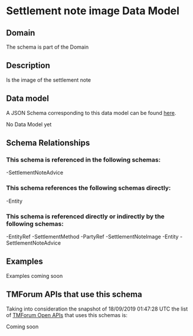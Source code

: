 # Settlement note image Data Model

## Domain

The  schema is part of the  Domain

## Description

Is the image of the settlement note

## Data model

A JSON Schema corresponding to this data model can be found
[here](https://github.com/tmforum-rand/schemas/blob/master/Customer/SettlementNoteImage.schema.json).

No Data Model yet

## Schema Relationships

### This schema is referenced in the following schemas:

-SettlementNoteAdvice

### This schema references the following schemas directly:

-Entity

### This schema is referenced directly or indirectly by the following schemas:

-EntityRef
-SettlementMethod
-PartyRef
-SettlementNoteImage
-Entity
-SettlementNoteAdvice



## Examples

Examples coming soon

## TMForum APIs that use this schema

Taking into consideration the snapshot of 18/09/2019 01:47:28 UTC the list of [TMForum Open APIs](https://www.tmforum.org/open-apis/) that uses this schemas is:

Coming soon